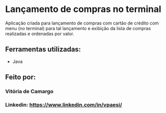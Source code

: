 # Lançamento de compras no terminal

Aplicação criada para lançamento de compras com cartão de crédito com  menu (no terminal) para tal lançamento e exibição da lista de compras realizadas e ordenadas por valor.

## Ferramentas utilizadas:

* Java


## Feito por:

### Vitória de Camargo

### Linkedin: https://www.linkedin.com/in/vpaesi/
